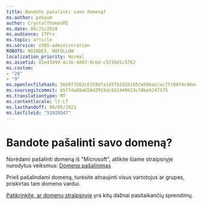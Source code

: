 ```yaml
---
title: Bandote pašalinti savo domeną?
ms.author: pebaum
author: CrystalThomasMS
ms.date: 04/21/2020
ms.audience: ITPro
ms.topic: article
ms.service: o365-administration
ROBOTS: NOINDEX, NOFOLLOW
localization_priority: Normal
ms.assetid: 01e4349d-4c16-4d93-9cbd-c5739d1c5762
ms.custom:
- "28"
- "9"
ms.openlocfilehash: 566073563c6159bfa1d5fb2d2b105ce566accac7fc88f4c90ee1d8d41bbd061e
ms.sourcegitcommit: b5f7da89a650d2915dc652449623c78be6247175
ms.translationtype: MT
ms.contentlocale: lt-LT
ms.lasthandoff: 08/05/2021
ms.locfileid: "53920547"
---
```

# <a name="trying-to-remove-your-domain"></a>Bandote pašalinti savo domeną?

Norėdami pašalinti domeną iš "Microsoft", atlikite šiame straipsnyje nurodytus veiksmus: [Domeno pašalinimas](https://docs.microsoft.com/microsoft-365/admin/get-help-with-domains/remove-a-domain)
  
Prieš pašalindami domeną, turėsite atnaujinti visus vartotojus ar grupes, priskirtas tam domeno vardui.
  
[Patikrinkite, ar domenų straipsnyje](https://docs.microsoft.com/microsoft-365/admin/get-help-with-domains/create-dns-records-at-any-dns-hosting-provider) yra kitų dažnai pasitaikančių sprendimų.
  
